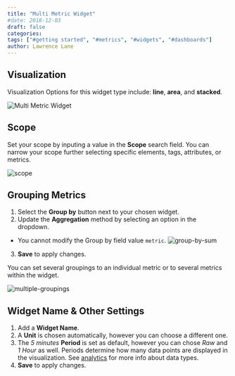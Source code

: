 ```yaml
---
title: "Multi Metric Widget"
#date: 2018-12-03
draft: false
categories:
tags: ["#getting started", "#metrics", "#widgets", "#dashboards"]
author: Lawrence Lane
---
```


## Visualization

Visualization Options for this widget type include: **line**, **area**, and **stacked**.

![Multi Metric Widget](/images/multi-metric-widget/multi-metric-widget.png)

## Scope

Set your scope by inputing a value in the **Scope** search field. You can narrow your scope further selecting specific elements, tags, attributes, or metrics.

![scope](/images/multi-metric-widget/scope.png)

## Grouping Metrics

1. Select the **Group by** button next to your chosen widget.
2. Update the **Aggregation** method by selecting an option in the dropdown.
  - You cannot modify the Group by field value `metric`.
![group-by-sum](/images/multi-metric-widget/group-by-sum.png)
3. **Save** to apply changes.

You can set several groupings to an individual metric or to several metrics within the widget.

![multiple-groupings](/images/multi-metric-widget/multiple-groupings.png)

## Widget Name & Other Settings

1. Add a **Widget Name**.
2. A **Unit** is chosen automatically, however you can choose a different one.
3. The _5 minutes_ **Period** is set as default, however you can chose _Raw_ and _1 Hour_ as well. Periods determine how many data points are displayed in the visualization. See [analytics][1] for more info about data types.
4. **Save** to apply changes.

[1]: /capacity-monitoring/analytics/

